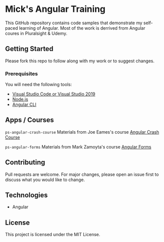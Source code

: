 # Mick's Angular Training
This GitHub repository contains code samples that demonstrate my self-paced learning of Angular. 
Most of the work is derrived from Angular coures in Pluralsight &amp; Udemy.

## Getting Started
Please fork this repo to follow along with my work or to suggest changes. 

### Prerequisites
You will need the following tools:

* [Visual Studio Code or Visual Studio 2019](https://www.visualstudio.com/downloads/)
* [Node.js ](https://nodejs.org/en/download/)
* [Angular CLI](https://angular.io/cli)

## Apps / Courses
`ps-angular-crash-course`
Materials from Joe Eames's course [Angular Crash Course](https://app.pluralsight.com/library/courses/angular-crash-course/table-of-contents)

`ps-angular-forms`
Materials from Mark Zamoyta's course [Angular Forms](https://app.pluralsight.com/library/courses/angular-forms/table-of-contents)

## Contributing
Pull requests are welcome. For major changes, please open an issue first to discuss what you would like to change.

## Technologies
* Angular


## License
This project is licensed under the MIT License. 
